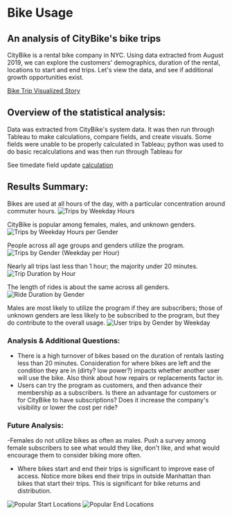 # Bike Usage 
An analysis of CityBike's bike trips 
-----

CityBike is a rental bike company in NYC. Using data extracted from August 2019, we can explore the customers' demographics, duration of the rental, locations to start and end trips. Let's view the data, and see if additional growth opportunities exist.

[Bike Trip Visualized Story](https://public.tableau.com/profile/emily.mcdaniel#!/vizhome/BikeTripAnalysis-Challenge/BikeTripAnalysis?publish=yes)

## Overview of the statistical analysis:
Data was extracted from CityBike's system data. It was then run through Tableau to make calculations, compare fields, and create visuals. Some fields were unable to be properly calculated in Tableau; python was used to do basic recalculations and was then run through Tableau for 

See timedate field update [calculation](https://github.com/emilymcdaniel/bikesharing/blob/main/NYC_Citibike_Challenge.ipynb)

## Results Summary:
Bikes are used at all hours of the day, with a particular concentration around commuter hours. ![Trips by Weekday Hours](https://github.com/emilymcdaniel/bikesharing/blob/main/Resources/Trips%20by%20Weekeday%20by%20Hour.PNG?raw=true)

CityBike is popular among females, males, and unknown genders. ![Trips by Weekday Hours per Gender](https://github.com/emilymcdaniel/bikesharing/blob/main/Resources/Trips%20by%20Weekday%20Hours%20by%20Gender.PNG?raw=true)

People across all age groups and genders utilize the program. ![Trips by Gender (Weekday per Hour)](https://github.com/emilymcdaniel/bikesharing/blob/main/Resources/Bike%20usage%20by%20age%20and%20gender.PNG?raw=true)

Nearly all trips last less than 1 hour; the majority under 20 minutes. ![Trip Duration by Hour](https://github.com/emilymcdaniel/bikesharing/blob/main/Resources/Trip%20duration.PNG?raw=true)

The length of rides is about the same across all genders. ![Ride Duration by Gender](https://github.com/emilymcdaniel/bikesharing/blob/main/Resources/Trip%20duration%20by%20gender.PNG?raw=true)

Males are most likely to utilize the program if they are subscribers; those of unknown genders are less likely to be subscribed to the program, but they do contribute to the overall usage. ![User trips by Gender by Weekday](https://github.com/emilymcdaniel/bikesharing/blob/main/Resources/Subscribers.PNG?raw=true)

### Analysis & Additional Questions:
- There is a high turnover of bikes based on the duration of rentals lasting less than 20 minutes. Consideration for where bikes are left and the condition they are in (dirty? low power?) impacts whether another user will use the bike. Also think about how repairs or replacements factor in.
- Users can try the program as customers, and then advance their membership as a subscribers. Is there an advantage for customers or for CityBike to have subscriptions? Does it increase the company's visibility or lower the cost per ride?


### Future Analysis:
-Females do not utilize bikes as often as males. Push a survey among female subscribers to see what would they like, don't like, and what would encourage them to consider biking more often.
- Where bikes start and end their trips is significant to improve ease of access. Notice more bikes end their trips in outside Manhattan than bikes that start their trips. This is significant for bike returns and distribution. 

![Popular Start Locations](https://github.com/emilymcdaniel/bikesharing/blob/main/Resources/Start%20locations.PNG?raw=true)
![Popular End Locations](https://github.com/emilymcdaniel/bikesharing/blob/main/Resources/End%20locations.PNG?raw=true)
